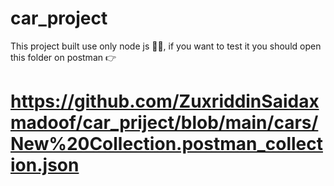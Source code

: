 ﻿# car_project

This project built use only node js 🧑‍💻,
if you want to test it you should open this folder on postman 👉

# https://github.com/ZuxriddinSaidaxmadoof/car_priject/blob/main/cars/New%20Collection.postman_collection.json
